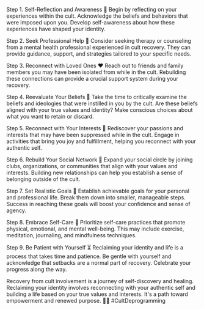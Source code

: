 Step 1. Self-Reflection and Awareness 🤔
Begin by reflecting on your experiences within the cult. Acknowledge the beliefs and behaviors that were imposed upon you. Develop self-awareness about how these experiences have shaped your identity.

Step 2. Seek Professional Help 🏥
Consider seeking therapy or counseling from a mental health professional experienced in cult recovery. They can provide guidance, support, and strategies tailored to your specific needs.

Step 3. Reconnect with Loved Ones ❤️
Reach out to friends and family members you may have been isolated from while in the cult. Rebuilding these connections can provide a crucial support system during your recovery.

Step 4. Reevaluate Your Beliefs 🤝
Take the time to critically examine the beliefs and ideologies that were instilled in you by the cult. Are these beliefs aligned with your true values and identity? Make conscious choices about what you want to retain or discard.

Step 5. Reconnect with Your Interests 🎨
Rediscover your passions and interests that may have been suppressed while in the cult. Engage in activities that bring you joy and fulfillment, helping you reconnect with your authentic self.

Step 6. Rebuild Your Social Network 👥
Expand your social circle by joining clubs, organizations, or communities that align with your values and interests. Building new relationships can help you establish a sense of belonging outside of the cult.

Step 7. Set Realistic Goals 🎯
Establish achievable goals for your personal and professional life. Break them down into smaller, manageable steps. Success in reaching these goals will boost your confidence and sense of agency.

Step 8. Embrace Self-Care 🌿
Prioritize self-care practices that promote physical, emotional, and mental well-being. This may include exercise, meditation, journaling, and mindfulness techniques.

Step 9. Be Patient with Yourself ⏳
Reclaiming your identity and life is a process that takes time and patience. Be gentle with yourself and acknowledge that setbacks are a normal part of recovery. Celebrate your progress along the way.

Recovery from cult involvement is a journey of self-discovery and healing. Reclaiming your identity involves reconnecting with your authentic self and building a life based on your true values and interests. It's a path toward empowerment and renewed purpose. 🌱💪 #CultDeprogramming
